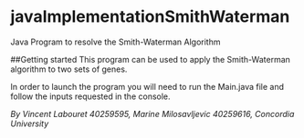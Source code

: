 # javaImplementationSmithWaterman
Java Program to resolve the Smith-Waterman Algorithm

##Getting started
This program can be used to apply the Smith-Waterman algorithm to  two sets of genes.

In order to launch the program you will need to run the Main.java file and  follow the inputs requested in the console.


*By Vincent Labouret 40259595, Marine Milosavljevic 40259616, Concordia University*
